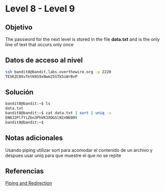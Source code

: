 # Level 8 - Level 9
## Objetivo
The password for the next level is stored in the file **data.txt** and is the only line of text that occurs only once
## Datos de acceso al nivel
```bash
ssh bandit8@bandit.labs.overthewire.org -p 2220
TESKZC0XvTetK0S9xNwm25STk5iWrBvP
```
## Solución
```bash
bandit8@bandit:~$ ls
data.txt
bandit8@bandit:~$ cat data.txt | sort | uniq -u
EN632PlfYiZbn3PhVK3XOGSlNInNE00t
bandit8@bandit:~$
```
## Notas adicionales
Usando piping utilizar sort para acomodar el contenido de un archivo y despues usar uniq para que muestre el que no se repite
## Referencias
[Piping and Redirection](https://ryanstutorials.net/linuxtutorial/piping.php)

